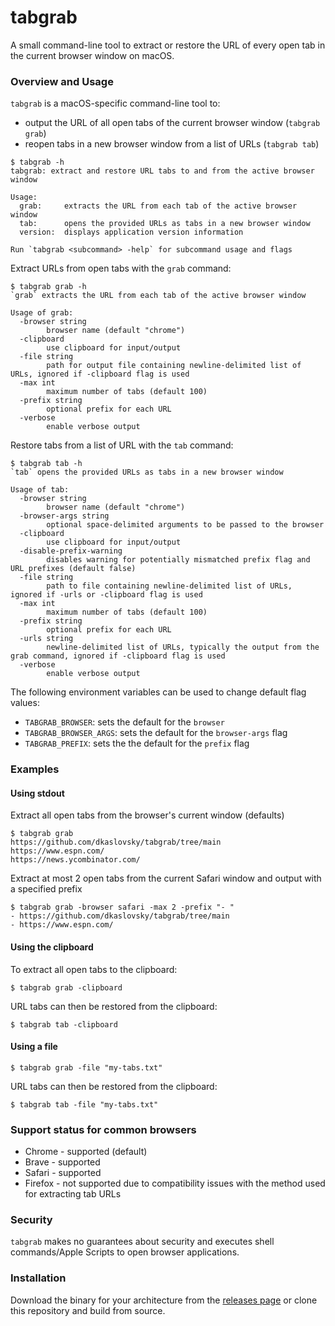 # tabgrab
A small command-line tool to extract or restore the URL of every open tab in the current browser window on macOS.

### Overview and Usage
`tabgrab` is a macOS-specific command-line tool to:
* output the URL of all open tabs of the current browser window (`tabgrab grab`)
* reopen tabs in a new browser window from a list of URLs (`tabgrab tab`)

```
$ tabgrab -h
tabgrab: extract and restore URL tabs to and from the active browser window

Usage:
  grab:		extracts the URL from each tab of the active browser window
  tab:		opens the provided URLs as tabs in a new browser window
  version:	displays application version information

Run `tabgrab <subcommand> -help` for subcommand usage and flags
```

Extract URLs from open tabs with the `grab` command:
```
$ tabgrab grab -h
`grab` extracts the URL from each tab of the active browser window

Usage of grab:
  -browser string
    	browser name (default "chrome")
  -clipboard
    	use clipboard for input/output
  -file string
    	path for output file containing newline-delimited list of URLs, ignored if -clipboard flag is used
  -max int
    	maximum number of tabs (default 100)
  -prefix string
    	optional prefix for each URL
  -verbose
    	enable verbose output
```

Restore tabs from a list of URL with the `tab` command:
```
$ tabgrab tab -h
`tab` opens the provided URLs as tabs in a new browser window

Usage of tab:
  -browser string
    	browser name (default "chrome")
  -browser-args string
    	optional space-delimited arguments to be passed to the browser
  -clipboard
    	use clipboard for input/output
  -disable-prefix-warning
    	disables warning for potentially mismatched prefix flag and URL prefixes (default false)
  -file string
    	path to file containing newline-delimited list of URLs, ignored if -urls or -clipboard flag is used
  -max int
    	maximum number of tabs (default 100)
  -prefix string
    	optional prefix for each URL
  -urls string
    	newline-delimited list of URLs, typically the output from the grab command, ignored if -clipboard flag is used
  -verbose
    	enable verbose output
```
The following environment variables can be used to change default flag values:
* `TABGRAB_BROWSER`: sets the default for the `browser`
* `TABGRAB_BROWSER_ARGS`: sets the default for the `browser-args` flag
* `TABGRAB_PREFIX`: sets the the default for the `prefix` flag

### Examples

#### Using stdout
Extract all open tabs from the browser's current window (defaults)
```
$ tabgrab grab
https://github.com/dkaslovsky/tabgrab/tree/main
https://www.espn.com/
https://news.ycombinator.com/
```

Extract at most 2 open tabs from the current Safari window and output with a specified prefix
```
$ tabgrab grab -browser safari -max 2 -prefix "- "
- https://github.com/dkaslovsky/tabgrab/tree/main
- https://www.espn.com/
```

#### Using the clipboard
To extract all open tabs to the clipboard:
```
$ tabgrab grab -clipboard
```
URL tabs can then be restored from the clipboard:
```
$ tabgrab tab -clipboard
```

#### Using a file
```
$ tabgrab grab -file "my-tabs.txt"
```
URL tabs can then be restored from the clipboard:
```
$ tabgrab tab -file "my-tabs.txt"
```

### Support status for common browsers
* Chrome  - supported (default)
* Brave   - supported
* Safari  - supported
* Firefox - not supported due to compatibility issues with the method used for extracting tab URLs


### Security
`tabgrab` makes no guarantees about security and executes shell commands/Apple Scripts to open browser applications.

### Installation
Download the binary for your architecture from the [releases page](https://github.com/dkaslovsky/tabgrab/releases/latest) or clone this repository and build from source.
